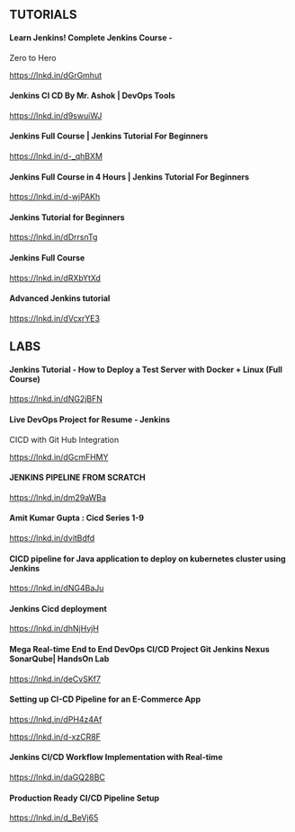 ## TUTORIALS

#### Learn Jenkins! Complete Jenkins Course -
Zero to Hero

https://lnkd.in/dGrGmhut

#### Jenkins CI CD By Mr. Ashok | DevOps Tools

https://lnkd.in/d9swuiWJ

#### Jenkins Full Course | Jenkins Tutorial For Beginners

https://lnkd.in/d-_qhBXM

#### Jenkins Full Course in 4 Hours | Jenkins Tutorial For Beginners

https://lnkd.in/d-wjPAKh

#### Jenkins Tutorial for Beginners 

https://lnkd.in/dDrrsnTg

#### Jenkins Full Course 

https://lnkd.in/dRXbYtXd

#### Advanced Jenkins tutorial 

https://lnkd.in/dVcxrYE3

## LABS

#### Jenkins Tutorial - How to Deploy a Test Server with Docker + Linux (Full Course)

https://lnkd.in/dNG2jBFN

#### Live DevOps Project for Resume - Jenkins
CICD with Git Hub Integration

https://lnkd.in/dGcmFHMY

#### JENKINS PIPELINE FROM SCRATCH

https://lnkd.in/dm29aWBa

#### Amit Kumar Gupta : Cicd Series 1-9

https://lnkd.in/dvitBdfd

#### CICD pipeline for Java application to deploy on kubernetes cluster using Jenkins

https://lnkd.in/dNG4BaJu

#### Jenkins Cicd deployment 

https://lnkd.in/dhNjHvjH

#### Mega Real-time End to End DevOps CI/CD Project Git Jenkins Nexus SonarQube| HandsOn Lab

https://lnkd.in/deCvSKf7

#### Setting up CI-CD Pipeline for an E-Commerce App

https://lnkd.in/dPH4z4Af

https://lnkd.in/d-xzCR8F

#### Jenkins CI/CD Workflow Implementation with Real-time

https://lnkd.in/daGQ28BC

#### Production Ready CI/CD Pipeline Setup

https://lnkd.in/d_BeVj65
